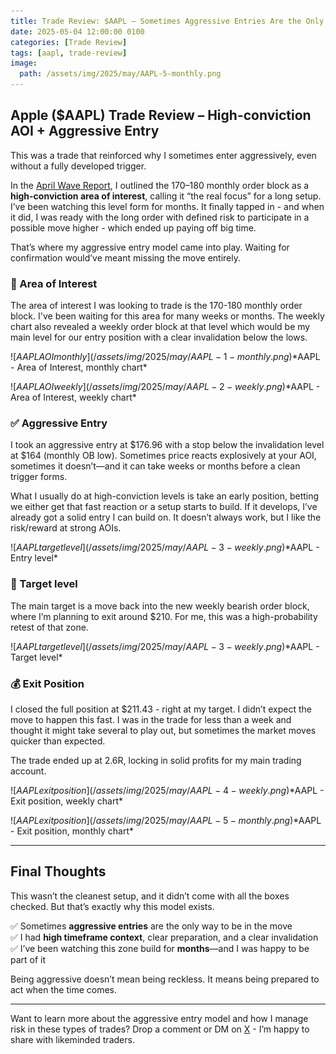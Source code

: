```yaml
---
title: Trade Review: $AAPL – Sometimes Aggressive Entries Are the Only Way In
date: 2025-05-04 12:00:00 0100
categories: [Trade Review]
tags: [aapl, trade-review]
image:
  path: /assets/img/2025/may/AAPL-5-monthly.png
---
```


## Apple ($AAPL) Trade Review – High-conviction AOI + Aggressive Entry

This was a trade that reinforced why I sometimes enter aggressively, even without a fully developed trigger.

In the [April Wave Report](https://www.tradergu.com/posts/2025-03-30-Wave-Report–April-2025), I outlined the $170–$180 monthly order block as a **high-conviction area of interest**, calling it “the real focus” for a long setup. I’ve been watching this level form for months. It finally tapped in - and when it did, I was ready with the long order with defined risk to participate in a possible move higher - which ended up paying off big time.

That’s where my aggressive entry model came into play. Waiting for confirmation would’ve meant missing the move entirely.

### 📍 Area of Interest
The area of interest I was looking to trade is the 170-180 monthly order block. I've been waiting for this area for many weeks or months. The weekly chart also revealed a weekly order block at that level which would be my main level for our entry position with a clear invalidation below the lows. 

![$AAPL AOI monthly](/assets/img/2025/may/AAPL-1-monthly.png)
*$AAPL - Area of Interest, monthly chart*

![$AAPL AOI weekly](/assets/img/2025/may/AAPL-2-weekly.png)
*$AAPL - Area of Interest, weekly chart*

### ✅ Aggressive Entry
I took an aggressive entry at $176.96 with a stop below the invalidation level at $164 (monthly OB low). Sometimes price reacts explosively at your AOI, sometimes it doesn’t—and it can take weeks or months before a clean trigger forms.

What I usually do at high-conviction levels is take an early position, betting we either get that fast reaction or a setup starts to build. If it develops, I’ve already got a solid entry I can build on. It doesn’t always work, but I like the risk/reward at strong AOIs.

![$AAPL target level](/assets/img/2025/may/AAPL-3-weekly.png)
*$AAPL - Entry level*

### 🧲 Target level
The main target is a move back into the new weekly bearish order block, where I’m planning to exit around $210. For me, this was a high-probability retest of that zone.

![$AAPL target level](/assets/img/2025/may/AAPL-3-weekly.png)
*$AAPL - Target level*

### 💰 Exit Position
I closed the full position at $211.43 - right at my target. I didn’t expect the move to happen this fast. I was in the trade for less than a week and thought it might take several to play out, but sometimes the market moves quicker than expected.

The trade ended up at 2.6R, locking in solid profits for my main trading account.

![$AAPL exit position](/assets/img/2025/may/AAPL-4-weekly.png)
*$AAPL - Exit position, weekly chart*

![$AAPL exit position](/assets/img/2025/may/AAPL-5-monthly.png)
*$AAPL - Exit position, monthly chart*


---

## Final Thoughts

This wasn’t the cleanest setup, and it didn’t come with all the boxes checked. But that’s exactly why this model exists.

✅ Sometimes **aggressive entries** are the only way to be in the move  
✅ I had **high timeframe context**, clear preparation, and a clear invalidation  
✅ I’ve been watching this zone build for **months**—and I was happy to be part of it

Being aggressive doesn’t mean being reckless. It means being prepared to act when the time comes.

---  
Want to learn more about the aggressive entry model and how I manage risk in these types of trades? Drop a comment or DM on [X](https://x.com/trader_gu) - I’m happy to share with likeminded traders.

